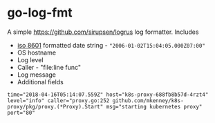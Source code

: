 # go-log-fmt

A simple https://github.com/sirupsen/logrus log formatter. Includes

* [iso 8601](https://en.wikipedia.org/wiki/ISO_8601) formatted date string - `"2006-01-02T15:04:05.000Z07:00"`
* OS hostname
* Log level
* Caller - "file:line func"
* Log message
* Additional fields

```
time="2018-04-16T05:14:07.559Z" host="k8s-proxy-688fb8b57d-4rzt4" level="info" caller="proxy.go:252 github.com/mkenney/k8s-proxy/pkg/proxy.(*Proxy).Start" msg="starting kubernetes proxy" port="80"
```

